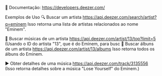 🔗 Documentação: https://developers.deezer.com/

Exemplos de Uso
🔍 Buscar um artista
https://api.deezer.com/search/artist?q=eminem
Isso retorna uma lista de artistas relacionados ao nome "Eminem".

🎵 Buscar músicas de um artista
https://api.deezer.com/artist/13/top?limit=5
(Usando o ID do artista "13", que é do Eminem, para busc
📀 Buscar álbuns de um artista
https://api.deezer.com/artist/13/albums
Isso retorna todos os álbuns do Eminem.

▶️ Obter detalhes de uma música
https://api.deezer.com/track/3135556
(Isso retorna detalhes sobre a música "Lose Yourself" do Eminem.)
